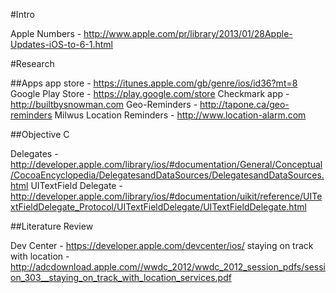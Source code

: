 #Intro

Apple Numbers - http://www.apple.com/pr/library/2013/01/28Apple-Updates-iOS-to-6-1.html

#Research


##Apps
app store - https://itunes.apple.com/gb/genre/ios/id36?mt=8
Google Play Store - https://play.google.com/store
Checkmark app - http://builtbysnowman.com
Geo-Reminders - http://tapone.ca/geo-reminders
Milwus Location Reminders - http://www.location-alarm.com

##Objective C

Delegates - http://developer.apple.com/library/ios/#documentation/General/Conceptual/CocoaEncyclopedia/DelegatesandDataSources/DelegatesandDataSources.html
UITextField Delegate - http://developer.apple.com/library/ios/#documentation/uikit/reference/UITextFieldDelegate_Protocol/UITextFieldDelegate/UITextFieldDelegate.html

##Literature Review

Dev Center - https://developer.apple.com/devcenter/ios/
staying on track with location - http://adcdownload.apple.com//wwdc_2012/wwdc_2012_session_pdfs/session_303__staying_on_track_with_location_services.pdf